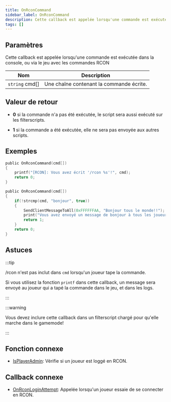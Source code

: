 ```yaml
---
title: OnRconCommand
sidebar_label: OnRconCommand
description: Cette callback est appelée lorsqu'une commande est exécutée dans la console, ou via le jeu avec les commandes RCON.
tags: []
---
```


## Paramètres

Cette callback est appelée lorsqu'une commande est exécutée dans la console, ou via le jeu avec les commandes RCON  

| Nom            | Description                              |
| -------------- | -----------------------------------------|
| `string` cmd[] | Une chaîne contenant la commande écrite. |

## Valeur de retour

- **0** si la commande n'a pas été exécutée, le script sera aussi exécuté sur les filterscripts. 

- **1** si la commande a été exécutée, elle ne sera pas envoyée aux autres scripts.

## Exemples

```c
public OnRconCommand(cmd[])
{
    printf("[RCON]: Vous avez écrit '/rcon %s'!", cmd);
    return 0;
}
```

```c
public OnRconCommand(cmd[])
{
    if(!strcmp(cmd, "bonjour", true))
    {
        SendClientMessageToAll(0xFFFFFFAA, "Bonjour tous le monde!!");
        print("Vous avez envoyé un message de bonjour à tous les joueurs!");
        return 1;
    }
    return 0;
}
```

## Astuces

:::tip

/rcon n'est pas inclut dans `cmd` lorsqu'un joueur tape la commande.

Si vous utilisez la fonction `printf` dans cette callback, un message sera envoyé au joueur qui a tapé la commande dans le jeu, et dans les logs.

:::

:::warning

Vous devez inclure cette callback dans un filterscript chargé pour qu'elle marche dans le gamemode!

:::

## Fonction connexe

- [IsPlayerAdmin](../functions/IsPlayerAdmin): Vérifie si un joueur est loggé en RCON.

## Callback connexe

- [OnRconLoginAttempt](OnRconLoginAttempt): Appelée lorsqu'un joueur essaie de se connecter en RCON.

